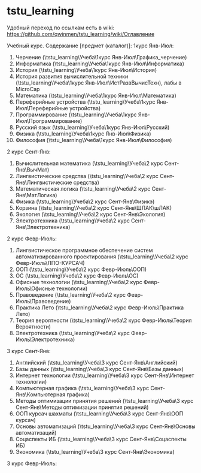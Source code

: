 # tstu_learning
Удобный переход по ссылкам есть в wiki: https://github.com/qwinmen/tstu_learning/wiki/Оглавление

Учебный курс.
Содержание [предмет (каталог)]:
1курс Янв-Июл:
1. Черчение (\tstu_learning\Учеба\1курс Янв-Июл\Графика_черчение\)
2. Информатика (\tstu_learning\Учеба\1курс Янв-Июл\Информатика\)
3. История (\tstu_learning\Учеба\1курс Янв-Июл\История\)
4. История развития вычислительной техники (\tstu_learning\Учеба\1курс Янв-Июл\ИстРазвВычисТехн\), лабы в MicroCap
5. Математика (\tstu_learning\Учеба\1курс Янв-Июл\Математика\)
6. Переферийные устройства (\tstu_learning\Учеба\1курс Янв-Июл\Переферийные устройства\)
7. Программирование (\tstu_learning\Учеба\1курс Янв-Июл\Программирование\)
8. Русский язык (\tstu_learning\Учеба\1курс Янв-Июл\Русский\)
9. Физика (\tstu_learning\Учеба\1курс Янв-Июл\Физика\)
10. Философия (\tstu_learning\Учеба\1курс Янв-Июл\Философия\)

2 курс Сент-Янв:
1. Вычислительная математика (\tstu_learning\Учеба\2 курс Сент-Янв\ВычМат\)
2. Лингвистические средства (\tstu_learning\Учеба\2 курс Сент-Янв\Лингвистические средства\)
3. Математическая логика (\tstu_learning\Учеба\2 курс Сент-Янв\МатЛогика\)
4. Физика (\tstu_learning\Учеба\2 курс Сент-Янв\Физикэ\)
5. Корзина (\tstu_learning\Учеба\2 курс Сент-Янв\ШЛАК\шЛАК\)
6. Экология (\tstu_learning\Учеба\2 курс Сент-Янв\Экология\)
7. Электротехника (\tstu_learning\Учеба\2 курс Сент-Янв\Электротехника\)

2 курс Февр-Июль:
1. Лингвистическое программное обеспечение систем автоматизированного проектирования (\tstu_learning\Учеба\2 курс Февр-Июль\ЛПО-КУРСАЧ\)
2. ООП (\tstu_learning\Учеба\2 курс Февр-Июль\ООП\)
3. ОС (\tstu_learning\Учеба\2 курс Февр-Июль\ОС\)
4. Офисные технологии (\tstu_learning\Учеба\2 курс Февр-Июль\Офисные технологии\)
5. Правоведение (\tstu_learning\Учеба\2 курс Февр-Июль\Правоведение\)
6. Практика Лето (\tstu_learning\Учеба\2 курс Февр-Июль\Практика Лето\)
7. Теория вероятности (\tstu_learning\Учеба\2 курс Февр-Июль\Теория Вероятности\)
8. Электротехника (\tstu_learning\Учеба\2 курс Февр-Июль\Электротехника\)

3 курс Сент-Янв:
1. Английский (\tstu_learning\Учеба\3 курс Сент-Янв\Английский\)
2. Базы данных (\tstu_learning\Учеба\3 курс Сент-Янв\Базы данных\)
3. Интернет технологии (\tstu_learning\Учеба\3 курс Сент-Янв\Интернет технологии\)
4. Компьютерная графика (\tstu_learning\Учеба\3 курс Сент-Янв\Компьютерная графика\)
5. Методы оптимизации принятия решений (\tstu_learning\Учеба\3 курс Сент-Янв\Методы оптимизации принятия решений\)
6. ООП курсач шахматы (\tstu_learning\Учеба\3 курс Сент-Янв\ООП курсач\)
7. Основы автоматизаций (\tstu_learning\Учеба\3 курс Сент-Янв\Основы автоматизаций\)
8. Соцаспекты ИБ (\tstu_learning\Учеба\3 курс Сент-Янв\Соцаспекты ИБ\)
9. Экономика (\tstu_learning\Учеба\3 курс Сент-Янв\Экономика\)

3 курс Февр-Июль:

